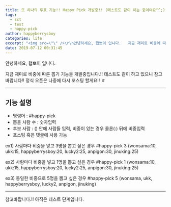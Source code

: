 ```yaml
---
title: 또 하나의 투표 기능!! Happy Pick 개발중!! (테스트도 같이 하는 중이여요^^;)
tags:
  - sct
  - test
  - happy-pick
author: happyberrysboy
categories: life
excerpt: "<img src=\"\" />\r\n안녕하세요, 햅뽀이 입니다.   지금 재미로 비중에 따른 뽑기 기능을 개발중입니다.!! 테스트도 같이 하고 있으니 참고바랍니다!! 정식 오픈은 나중에 다시 포스팅 할게요!! ㅎ  ___  ## 기능 설명 - 명령어 : #happy-pick - 뽑을 사람 수 : 숫자입력 - 후보 사람 : () 안에 사람들 입력, 비중이 있는 경우 콜론(:) 뒤에 비중입력 -....."
date: 2019-07-12 00:31:45
---
```


안녕하세요, 햅뽀이 입니다. 

지금 재미로 비중에 따른 뽑기 기능을 개발중입니다.!!
테스트도 같이 하고 있으니 참고바랍니다!!
정식 오픈은 나중에 다시 포스팅 할게요!! ㅎ

___

## 기능 설명
- 명령어 : #happy-pick
- 뽑을 사람 수 : 숫자입력
- 후보 사람 : () 안에 사람들 입력, 비중이 있는 경우 콜론(:) 뒤에 비중입력
- 포스팅 혹은 댓글에 사용 가능

ex1) 사람마다 비중을 넣고 3명을 뽑고 싶은 경우
#happy-pick 3 (wonsama:10, ukk:15, happyberrysboy:20, lucky2:25, anpigon:30, jinuking:25)

ex2) 사람마다 비중을 넣고 1명을 뽑고 싶은 경우
#happy-pick 1 (wonsama:10, ukk:15, happyberrysboy:20, lucky2:25, anpigon:30, jinuking:25)

ex3) 동일한 비중으로 5명을 뽑고 싶은 경우
#happy-pick 5 (wonsama, ukk, happyberrysboy, lucky2, anpigon, jinuking)

___

참고바랍니다.!! 아직은 테스트 단계입니다.